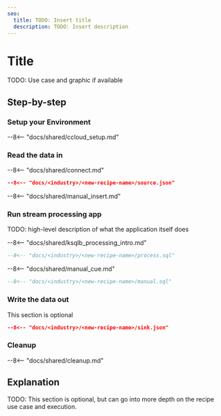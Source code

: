 ```yaml
---
seo:
  title: TODO: Insert title
  description: TODO: Insert description
---
```


# Title

TODO: Use case and graphic if available

## Step-by-step

### Setup your Environment

--8<-- "docs/shared/ccloud_setup.md"

### Read the data in

--8<-- "docs/shared/connect.md"

```json
--8<-- "docs/<industry>/<new-recipe-name>/source.json"
```

--8<-- "docs/shared/manual_insert.md"

### Run stream processing app

TODO: high-level description of what the application itself does

--8<-- "docs/shared/ksqlb_processing_intro.md"

```sql
--8<-- "docs/<industry>/<new-recipe-name>/process.sql"
```

--8<-- "docs/shared/manual_cue.md"

```sql
--8<-- "docs/<industry>/<new-recipe-name>/manual.sql"
```

### Write the data out

This section is optional

```json
--8<-- "docs/<industry>/<new-recipe-name>/sink.json"
```

### Cleanup

--8<-- "docs/shared/cleanup.md"

## Explanation

TODO: This section is optional, but can go into more depth on the recipe use case and execution.
